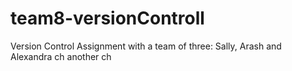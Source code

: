 # team8-versionControll
Version Control Assignment with a team of three: Sally, Arash and Alexandra
ch another ch


